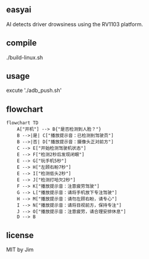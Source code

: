 ## easyai
AI detects driver drowsiness using the RV1103 platform.

## compile
./build-linux.sh

## usage
excute './adb_push.sh'

## flowchart

```mermaid
flowchart TD
    A["开机"] --> B{"是否检测到人脸？"}
    B -->|是| C["播放提示音：已检测到驾驶员"]
    B -->|否| D["播放提示音：摄像头正对前方"]
    C --> E["开始检测驾驶机状态"]
    E --> F["检测2秒后发现闭眼"]
    E --> G["玩手机5秒"]
    E --> H["左顾右盼7秒"]
    E --> I["检测低头2秒"]
    E --> J["检测打哈欠2秒"]
    F --> K["播放提示音：注意疲劳驾驶"]
    G --> L["播放提示音：请将手机放下专注驾驶"]
    H --> M["播放提示音：请勿左顾右盼，请专心"]
    I --> N["播放提示音：请将目视前方，保持专注"]
    J --> O["播放提示音：注意疲劳，请合理安排休息"]
    D --> B
```

## license
MIT by Jim
